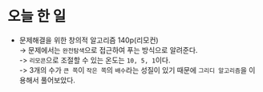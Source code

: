 # 오늘 한 일

* 문제해결을 위한 창의적 알고리즘 140p(리모컨)  
-> 문제에서는 `완전탐색`으로 접근하여 푸는 방식으로 알려준다.  
-> `리모콘`으로 조절할 수 있는 온도는 `10, 5, 1`이다.  
-> 3개의 수가 `큰 쪽`이 `작은 쪽`의 `배수`라는 성질이 있기 때문에 `그리디 알고리즘`을 이용해서 풀어보았다.

